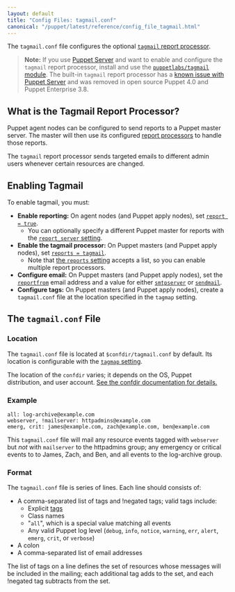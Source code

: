```yaml
---
layout: default
title: "Config Files: tagmail.conf"
canonical: "/puppet/latest/reference/config_file_tagmail.html"
---
```


[tags]: ./lang_tags.html
[tagmail_reference]: /references/3.8.latest/report.html#tagmail
[report_server]: /references/3.8.latest/configuration.html#reportserver
[report]: /references/3.8.latest/configuration.html#report
[reports]: /references/3.8.latest/configuration.html#reports
[reportfrom]: /references/3.8.latest/configuration.html#reportfrom
[smtpserver]: /references/3.8.latest/configuration.html#smtpserver
[sendmail]: /references/3.8.latest/configuration.html#sendmail
[tagmap]: /references/3.8.latest/configuration.html#tagmap


The `tagmail.conf` file configures the optional [`tagmail` report processor][tagmail_reference].

> **Note:** If you use [Puppet Server](/puppetserver/1.1/) and want to enable and configure the `tagmail` report processor, install and use the [`puppetlabs/tagmail` module](https://forge.puppetlabs.com/puppetlabs/tagmail). The built-in `tagmail` report processor has a [known issue with Puppet Server](https://tickets.puppetlabs.com/browse/SERVER-62) and was removed in open source Puppet 4.0 and Puppet Enterprise 3.8.

## What is the Tagmail Report Processor?

Puppet agent nodes can be configured to send reports to a Puppet master server. The master will then use its configured [report processors][report]  to handle those reports.

The `tagmail` report processor sends targeted emails to different admin users whenever certain resources are changed.

## Enabling Tagmail

To enable tagmail, you must:

* **Enable reporting:** On agent nodes (and Puppet apply nodes), set [`report = true`][report].
    * You can optionally specify a different Puppet master for reports with the [`report_server` setting][report_server].
* **Enable the tagmail processor:** On Puppet masters (and Puppet apply nodes), set [`reports = tagmail`][reports].
    * Note that [the `reports` setting][reports] accepts a list, so you can enable multiple report processors.
* **Configure email:** On Puppet masters (and Puppet apply nodes), set the [`reportfrom`][reportfrom] email address and a value for either [`smtpserver`][smtpserver] or [`sendmail`][sendmail].
* **Configure tags:** On Puppet masters (and Puppet apply nodes), create a `tagmail.conf` file at the location specified in the `tagmap` setting.

## The `tagmail.conf` File

### Location

The `tagmail.conf` file is located at `$confdir/tagmail.conf` by default. Its location is configurable with the [`tagmap` setting][tagmap].

The location of the `confdir` varies; it depends on the OS, Puppet distribution, and user account. [See the confdir documentation for details.][confdir]

[confdir]: ./dirs_confdir.html

### Example

    all: log-archive@example.com
    webserver, !mailserver: httpadmins@example.com
    emerg, crit: james@example.com, zach@example.com, ben@example.com

This `tagmail.conf` file will mail any resource events tagged with `webserver` but _not_ with `mailserver` to the httpadmins group; any emergency or critical events to to James, Zach, and Ben, and all events to the log-archive group.

### Format

The `tagmail.conf` file is series of lines. Each line should consists of:

* A comma-separated list of tags and !negated tags; valid tags include:
    * Explicit [tags][]
    * Class names
    * "`all`", which is a special value matching all events
    * Any valid Puppet log level (`debug`, `info`, `notice`, `warning`, `err`, `alert`, `emerg`, `crit`, or `verbose`)
* A colon
* A comma-separated list of email addresses

The list of tags on a line defines the set of resources whose messages will be included in the mailing; each additional tag adds to the set, and each !negated tag subtracts from the set.

